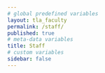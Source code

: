 ```yaml
---
# global predefined variables
layout: tla_faculty
permalink: /staff/
published: true
# meta-data variables
title: Staff
# custom variables
sidebar: false
---
```

